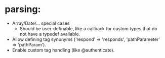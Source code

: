 # parsing:

- Array/Date/... special cases
  - Should be user-definable, like a callback for custom types that do not have a typedef available.
- Allow defining tag synonyms ('respond' => 'responds', 'pathParameter' => 'pathParam').
- Enable custom tag handling (like @authenticate).

